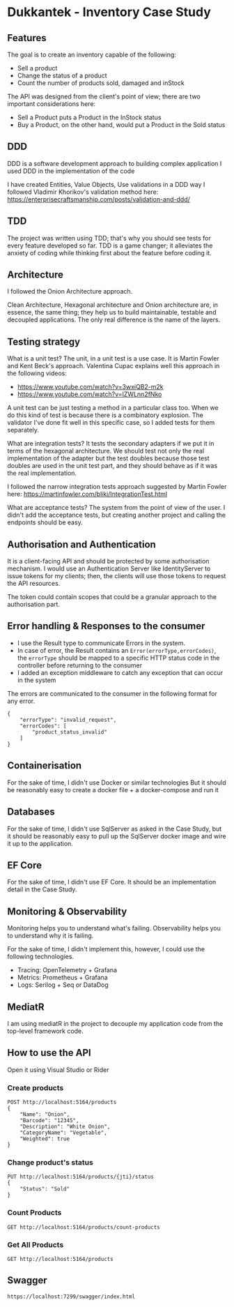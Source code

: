 # Dukkantek - Inventory Case Study

## Features

The goal is to create an inventory capable of the following:
- Sell a product
- Change the status of a product
- Count the number of products sold, damaged and inStock

The API was designed from the client's point of view; there are two important considerations here: 
- Sell a Product puts a Product in the InStock status
- Buy a Product, on the other hand, would put a Product in the Sold status

## DDD

DDD is a software development approach to building complex application
I used DDD in the implementation of the code

I have created Entities, Value Objects, Use validations in a DDD way
I followed Vladimir Khorikov's validation method here: https://enterprisecraftsmanship.com/posts/validation-and-ddd/ 


## TDD

The project was written using TDD; that's why you should see tests for every feature developed so far.
TDD is a game changer; it alleviates the anxiety of coding while thinking first about the feature before coding it.

## Architecture

I followed the Onion Architecture approach.

Clean Architecture, Hexagonal architecture and Onion architecture are, in essence, the same thing; they help us to build maintainable, testable and decoupled applications. The only real difference is the name of the layers.


## Testing strategy

What is a unit test? The unit, in a unit test is a use case. It is Martin Fowler and Kent Beck's approach.
Valentina Cupac explains well this approach in the following videos:
- https://www.youtube.com/watch?v=3wxiQB2-m2k
- https://www.youtube.com/watch?v=IZWLnn2fNko

A unit test can be just testing a method in a particular class too. When we do this kind of test is because there is a combinatory explosion. The validator I've done fit well in this specific case, so I added tests for them separately.

What are integration tests? It tests the secondary adapters if we put it in terms of the hexagonal architecture.
We should test not only the real implementation of the adapter but the test doubles because those test doubles are used in the unit test part, and they should behave as if it was the real implementation.

I followed the narrow integration tests approach suggested by Martin Fowler here: https://martinfowler.com/bliki/IntegrationTest.html

What are acceptance tests? The system from the point of view of the user.
I didn't add the acceptance tests, but creating another project and calling the endpoints should be easy.


## Authorisation and Authentication

It is a client-facing API and should be protected by some authorisation mechanism.
I would use an Authentication Server like IdentityServer to issue tokens for my clients; then, the clients will use those tokens to request the API resources.

The token could contain scopes that could be a granular approach to the authorisation part.


## Error handling & Responses to the consumer

- I use the Result type to communicate Errors in the system.
- In case of error, the Result contains an `Error(errorType,errorCodes)`, the `errorType` should be mapped to a specific HTTP status code in the controller before returning to the consumer
- I added an exception middleware to catch any exception that can occur in the system

The errors are communicated to the consumer in the following format for any error.

```
{
    "errorType": "invalid_request",
    "errorCodes": [
        "product_status_invalid"
    ]
}
```


## Containerisation

For the sake of time, I didn't use Docker or similar technologies
But it should be reasonably easy to create a docker file + a docker-compose and run it

 
## Databases

For the sake of time, I didn't use SqlServer as asked in the Case Study, but it should be reasonably easy to pull up the SqlServer docker image and wire it up to the application.


## EF Core

For the sake of time, I didn't use EF Core. It should be an implementation detail in the Case Study.


## Monitoring & Observability

Monitoring helps you to understand what's failing.
Observability helps you to understand why it is failing.

For the sake of time, I didn't implement this, however, I could use the following technologies.

- Tracing: OpenTelemetry + Grafana
- Metrics: Prometheus + Grafana
- Logs: Serilog + Seq or DataDog

## MediatR

I am using mediatR in the project to decouple my application code from the top-level framework code.


## How to use the API

Open it using Visual Studio or Rider

### Create products

```
POST http://localhost:5164/products
{
    "Name": "Onion",
    "Barcode": "12345",
    "Description": "White Onion",
    "CategoryName": "Vegetable",
    "Weighted": true
}
```

### Change product's status

```
PUT http://localhost:5164/products/{jti}/status
{
    "Status": "Sold"
}
```

### Count Products

```
GET http://localhost:5164/products/count-products
```

### Get All Products

```
GET http://localhost:5164/products
```

## Swagger

```
https://localhost:7299/swagger/index.html
```
